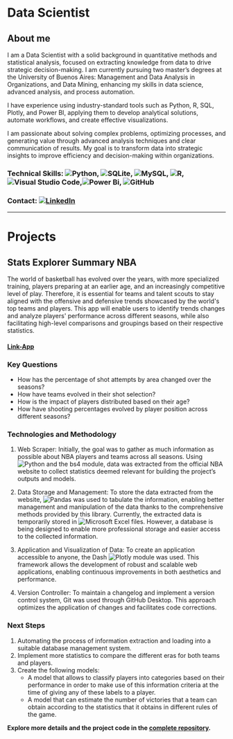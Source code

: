# Data Scientist

## About me

I am a Data Scientist with a solid background in quantitative methods and statistical analysis, focused on extracting knowledge from data to drive strategic decision-making. I am currently pursuing two master’s degrees at the University of Buenos Aires: Management and Data Analysis in Organizations, and Data Mining, enhancing my skills in data science, advanced analysis, and process automation.

I have experience using industry-standard tools such as Python, R, SQL, Plotly, and Power BI, applying them to develop analytical solutions, automate workflows, and create effective visualizations.

I am passionate about solving complex problems, optimizing processes, and generating value through advanced analysis techniques and clear communication of results. My goal is to transform data into strategic insights to improve efficiency and decision-making within organizations.

### Technical Skills: ![Python](https://img.shields.io/badge/python-3670A0?style=for-the-badge&logo=python&logoColor=ffdd54), ![SQLite](https://img.shields.io/badge/sqlite-%2307405e.svg?style=for-the-badge&logo=sqlite&logoColor=white), ![MySQL](https://img.shields.io/badge/mysql-4479A1.svg?style=for-the-badge&logo=mysql&logoColor=white), ![R](https://img.shields.io/badge/r-%23276DC3.svg?style=for-the-badge&logo=r&logoColor=white), ![Visual Studio Code](https://img.shields.io/badge/Visual%20Studio%20Code-0078d7.svg?style=for-the-badge&logo=visual-studio-code&logoColor=white),![Power Bi](https://img.shields.io/badge/power_bi-F2C811?style=for-the-badge&logo=powerbi&logoColor=black), ![GitHub](https://img.shields.io/badge/github-%23121011.svg?style=for-the-badge&logo=github&logoColor=white)

<!-- PARA HACER QUE EL LINK ABRA EN OTRA PESTAÑA
<a href="https://www.linkedin.com/in/jesus-alberto-ochoa/" target="_blank">
  <img src="https://img.shields.io/badge/linkedin-%230077B5.svg?style=for-the-badge&logo=linkedin&logoColor=white" alt="LinkedIn">
</a>-->

### Contact: [![LinkedIn](https://img.shields.io/badge/linkedin-%23295F98.svg?style=for-the-badge&logo=linkedin&logoColor=white)](https://www.linkedin.com/in/jesus-alberto-ochoa/)

* * *

# Projects


## Stats Explorer Summary NBA

The world of basketball has evolved over the years, with more specialized training, players preparing at an earlier age, and an increasingly competitive level of play. Therefore, it is essential for teams and talent scouts to stay aligned with the offensive and defensive trends showcased by the world's top teams and players. This app will enable users to identify trends changes and analyze players' performance across different seasons, while also facilitating high-level comparisons and groupings based on their respective statistics.

#### [Link-App](https://nbastats-summary.onrender.com/)

### Key Questions

- How has the percentage of shot attempts by area changed over the seasons?
- How have teams evolved in their shot selection?
- How is the impact of players distributed based on their age?
- How have shooting percentages evolved by player position across different seasons?

### Technologies and Methodology

1. Web Scraper: Initially, the goal was to gather as much information as possible about NBA players and teams across all seasons. Using ![Python](https://img.shields.io/badge/python-3670A0?style=for-the-badge&logo=python&logoColor=ffdd54) and the bs4 module, data was extracted from the official NBA website to collect statistics deemed relevant for building the project’s outputs and models.

2. Data Storage and Management: To store the data extracted from the website, ![Pandas](https://img.shields.io/badge/pandas-%23150458.svg?style=for-the-badge&logo=pandas&logoColor=white) was used to tabulate the information, enabling better management and manipulation of the data thanks to the comprehensive methods provided by this library. Currently, the extracted data is temporarily stored in ![Microsoft Excel](https://img.shields.io/badge/Microsoft_Excel-217346?style=for-the-badge&logo=microsoft-excel&logoColor=white) files. However, a database is being designed to enable more professional storage and easier access to the collected information.

4. Application and Visualization of Data: To create an application accessible to anyone, the Dash ![Plotly](https://img.shields.io/badge/Plotly-%233F4F75.svg?style=for-the-badge&logo=plotly&logoColor=white) module was used. This framework allows the development of robust and scalable web applications, enabling continuous improvements in both aesthetics and performance.

5. Version Controller: To maintain a changelog and implement a version control system, Git was used through GitHub Desktop. This approach optimizes the application of changes and facilitates code corrections.

### Next Steps

1. Automating the process of information extraction and loading into a suitable database management system.
2. Implement more statistics to compare the different eras for both teams and players.
3. Create the following models:
   * A model that allows to classify players into categories based on their performance in order to make use of this information criteria at the time of giving any of these labels to a player.
   * A model that can estimate the number of victories that a team can obtain according to the statistics that it obtains in different rules of the game.

**Explore more details and the project code in the [complete repository](https://github.com/jarof13/AppNBA.git).**

